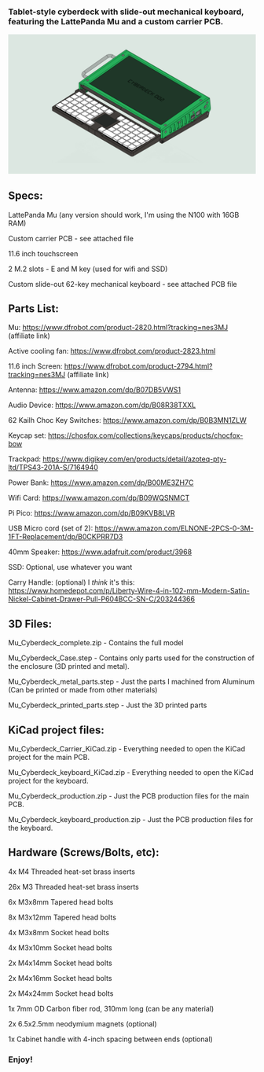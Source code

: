 ### Tablet-style cyberdeck with slide-out mechanical keyboard, featuring the LattePanda Mu and a custom carrier PCB.

![Diagram](/images/cell-shaded-cyberdeck-1440.png)

## Specs:

LattePanda Mu (any version should work, I'm using the N100 with 16GB RAM)

Custom carrier PCB - see attached file

11.6 inch touchscreen

2 M.2 slots - E and M key (used for wifi and SSD)

Custom slide-out 62-key mechanical keyboard - see attached PCB file

## Parts List:

Mu: https://www.dfrobot.com/product-2820.html?tracking=nes3MJ (affiliate link)

Active cooling fan: https://www.dfrobot.com/product-2823.html

11.6 inch Screen: https://www.dfrobot.com/product-2794.html?tracking=nes3MJ (affiliate link)

Antenna: https://www.amazon.com/dp/B07DB5VWS1

Audio Device: https://www.amazon.com/dp/B08R38TXXL

62 Kailh Choc Key Switches: https://www.amazon.com/dp/B0B3MN1ZLW

Keycap set: https://chosfox.com/collections/keycaps/products/chocfox-bow

Trackpad: https://www.digikey.com/en/products/detail/azoteq-pty-ltd/TPS43-201A-S/7164940

Power Bank: https://www.amazon.com/dp/B00ME3ZH7C

Wifi Card: https://www.amazon.com/dp/B09WQSNMCT

Pi Pico: https://www.amazon.com/dp/B09KVB8LVR

USB Micro cord (set of 2): https://www.amazon.com/ELNONE-2PCS-0-3M-1FT-Replacement/dp/B0CKPRR7D3

40mm Speaker: https://www.adafruit.com/product/3968

SSD: Optional, use whatever you want

Carry Handle: (optional) I *think* it's this: https://www.homedepot.com/p/Liberty-Wire-4-in-102-mm-Modern-Satin-Nickel-Cabinet-Drawer-Pull-P604BCC-SN-C/203244366

## 3D Files:

Mu_Cyberdeck_complete.zip - Contains the full model

Mu_Cyberdeck_Case.step - Contains only parts used for the construction of the enclosure (3D printed and metal).

Mu_Cyberdeck_metal_parts.step - Just the parts I machined from Aluminum (Can be printed or made from other materials)

Mu_Cyberdeck_printed_parts.step - Just the 3D printed parts

## KiCad project files:

Mu_Cyberdeck_Carrier_KiCad.zip - Everything needed to open the KiCad project for the main PCB.

Mu_Cyberdeck_keyboard_KiCad.zip - Everything needed to open the KiCad project for the keyboard.

Mu_Cyberdeck_production.zip - Just the PCB production files for the main PCB.

Mu_Cyberdeck_keyboard_production.zip - Just the PCB production files for the keyboard.

## Hardware (Screws/Bolts, etc):

4x M4 Threaded heat-set brass inserts

26x M3 Threaded heat-set brass inserts

6x M3x8mm Tapered head bolts

8x M3x12mm Tapered head bolts

4x M3x8mm Socket head bolts

4x M3x10mm Socket head bolts

2x M4x14mm Socket head bolts

2x M4x16mm Socket head bolts

2x M4x24mm Socket head bolts

1x 7mm OD Carbon fiber rod, 310mm long (can be any material)

2x 6.5x2.5mm neodymium magnets (optional)

1x Cabinet handle with 4-inch spacing between ends (optional)

### Enjoy!

